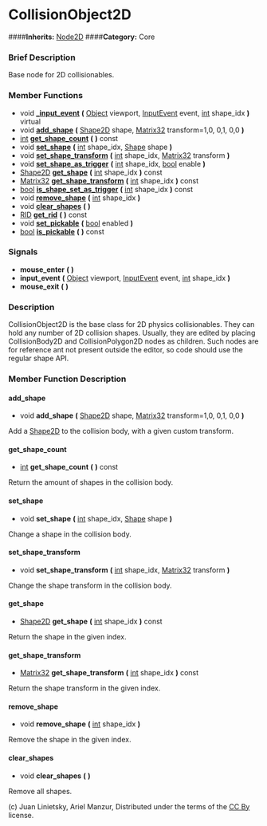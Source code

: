 #  CollisionObject2D  
####**Inherits:** [Node2D](class_node2d)
####**Category:** Core

###  Brief Description  
Base node for 2D collisionables.

###  Member Functions 
  * void  **[&#95;input&#95;event](#_input_event)**  **(** [Object](class_object) viewport, [InputEvent](class_inputevent) event, [int](class_int) shape_idx  **)** virtual
  * void  **[add&#95;shape](#add_shape)**  **(** [Shape2D](class_shape2d) shape, [Matrix32](class_matrix32) transform=1,0, 0,1, 0,0  **)**
  * [int](class_int)  **[get&#95;shape&#95;count](#get_shape_count)**  **(** **)** const
  * void  **[set&#95;shape](#set_shape)**  **(** [int](class_int) shape_idx, [Shape](class_shape) shape  **)**
  * void  **[set&#95;shape&#95;transform](#set_shape_transform)**  **(** [int](class_int) shape_idx, [Matrix32](class_matrix32) transform  **)**
  * void  **[set&#95;shape&#95;as&#95;trigger](#set_shape_as_trigger)**  **(** [int](class_int) shape_idx, [bool](class_bool) enable  **)**
  * [Shape2D](class_shape2d)  **[get&#95;shape](#get_shape)**  **(** [int](class_int) shape_idx  **)** const
  * [Matrix32](class_matrix32)  **[get&#95;shape&#95;transform](#get_shape_transform)**  **(** [int](class_int) shape_idx  **)** const
  * [bool](class_bool)  **[is&#95;shape&#95;set&#95;as&#95;trigger](#is_shape_set_as_trigger)**  **(** [int](class_int) shape_idx  **)** const
  * void  **[remove&#95;shape](#remove_shape)**  **(** [int](class_int) shape_idx  **)**
  * void  **[clear&#95;shapes](#clear_shapes)**  **(** **)**
  * [RID](class_rid)  **[get&#95;rid](#get_rid)**  **(** **)** const
  * void  **[set&#95;pickable](#set_pickable)**  **(** [bool](class_bool) enabled  **)**
  * [bool](class_bool)  **[is&#95;pickable](#is_pickable)**  **(** **)** const

###  Signals  
  *  **mouse&#95;enter**  **(** **)**
  *  **input&#95;event**  **(** [Object](class_object) viewport, [InputEvent](class_inputevent) event, [int](class_int) shape_idx  **)**
  *  **mouse&#95;exit**  **(** **)**

###  Description  
CollisionObject2D is the base class for 2D physics collisionables. They can hold any number of 2D collision shapes. Usually, they are edited by placing CollisionBody2D and CollisionPolygon2D nodes as children. Such nodes are for reference ant not present outside the editor, so code should use the regular shape API.

###  Member Function Description  

#### <a name="add_shape">add_shape</a>
  * void  **add&#95;shape**  **(** [Shape2D](class_shape2d) shape, [Matrix32](class_matrix32) transform=1,0, 0,1, 0,0  **)**

Add a [Shape2D](class_shape2d) to the collision body, with a given custom transform.

#### <a name="get_shape_count">get_shape_count</a>
  * [int](class_int)  **get&#95;shape&#95;count**  **(** **)** const

Return the amount of shapes in the collision body.

#### <a name="set_shape">set_shape</a>
  * void  **set&#95;shape**  **(** [int](class_int) shape_idx, [Shape](class_shape) shape  **)**

Change a shape in the collision body.

#### <a name="set_shape_transform">set_shape_transform</a>
  * void  **set&#95;shape&#95;transform**  **(** [int](class_int) shape_idx, [Matrix32](class_matrix32) transform  **)**

Change the shape transform in the collision body.

#### <a name="get_shape">get_shape</a>
  * [Shape2D](class_shape2d)  **get&#95;shape**  **(** [int](class_int) shape_idx  **)** const

Return the shape in the given index.

#### <a name="get_shape_transform">get_shape_transform</a>
  * [Matrix32](class_matrix32)  **get&#95;shape&#95;transform**  **(** [int](class_int) shape_idx  **)** const

Return the shape transform in the given index.

#### <a name="remove_shape">remove_shape</a>
  * void  **remove&#95;shape**  **(** [int](class_int) shape_idx  **)**

Remove the shape in the given index.

#### <a name="clear_shapes">clear_shapes</a>
  * void  **clear&#95;shapes**  **(** **)**

Remove all shapes.


(c) Juan Linietsky, Ariel Manzur, Distributed under the terms of the [CC By](https://creativecommons.org/licenses/by/3.0/legalcode) license.

